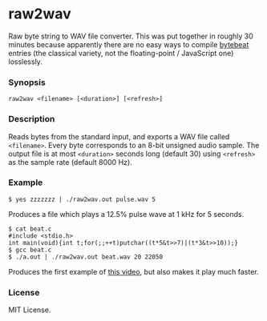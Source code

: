 # raw2wav

Raw byte string to WAV file converter. This was put together in roughly 30
minutes because apparently there are no easy ways to compile [bytebeat][b]
entries (the classical variety, not the floating-point / JavaScript one)
losslessly.

### Synopsis

`raw2wav <filename> [<duration>] [<refresh>]`

### Description

Reads bytes from the standard input, and exports a WAV file called `<filename>`.
Every byte corresponds to an 8-bit unsigned audio sample. The output file is at
most `<duration>` seconds long (default 30) using `<refresh>` as the sample rate
(default 8000 Hz).

### Example

```
$ yes zzzzzzz | ./raw2wav.out pulse.wav 5
```

Produces a file which plays a 12.5% pulse wave at 1 kHz for 5 seconds.

```
$ cat beat.c
#include <stdio.h>
int main(void){int t;for(;;++t)putchar((t*5&t>>7)|(t*3&t>>10));}
$ gcc beat.c
$ ./a.out | ./raw2wav.out beat.wav 20 22050
```

Produces the first example of [this video][1], but also makes it play much
faster.

### License

MIT License.

[1]: https://www.youtube.com/watch?v=tCRPUv8V22o
[b]: http://battleofthebits.org/lyceum/View/bytebeat+%28format%29
